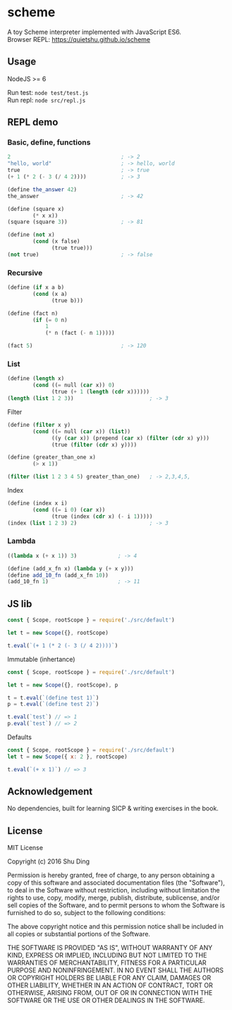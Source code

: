 # scheme

A toy Scheme interpreter implemented with JavaScript ES6.  
Browser REPL: https://quietshu.github.io/scheme

## Usage

NodeJS >= 6

Run test: `node test/test.js`  
Run repl: `node src/repl.js`

## REPL demo

### Basic, define, functions
```scheme
2                                   ; -> 2
"hello, world"                      ; -> hello, world
true                                ; -> true
(+ 1 (* 2 (- 3 (/ 4 2))))           ; -> 3

(define the_answer 42)
the_answer                          ; -> 42

(define (square x)
        (* x x))
(square (square 3))                 ; -> 81

(define (not x)
        (cond (x false)
              (true true)))
(not true)                          ; -> false
```

### Recursive
```scheme
(define (if x a b)
        (cond (x a)
              (true b)))

(define (fact n)
        (if (= 0 n)
            1
            (* n (fact (- n 1)))))

(fact 5)                            ; -> 120
```

### List
```scheme
(define (length x)
        (cond ((= null (car x)) 0)
              (true (+ 1 (length (cdr x))))))
(length (list 1 2 3))                        ; -> 3
```

Filter
```scheme
(define (filter x y)
        (cond ((= null (car x)) (list))
              ((y (car x)) (prepend (car x) (filter (cdr x) y)))
              (true (filter (cdr x) y))))

(define (greater_than_one x)
        (> x 1))

(filter (list 1 2 3 4 5) greater_than_one)   ; -> 2,3,4,5,
```

Index
```scheme
(define (index x i)
        (cond ((= i 0) (car x))
              (true (index (cdr x) (- i 1)))))
(index (list 1 2 3) 2)                       ; -> 3
```

### Lambda
```scheme
((lambda x (+ x 1)) 3)             ; -> 4

(define (add_x_fn x) (lambda y (+ x y)))
(define add_10_fn (add_x_fn 10))
(add_10_fn 1)                      ; -> 11
```

## JS lib

```javascript
const { Scope, rootScope } = require('./src/default')

let t = new Scope({}, rootScope)

t.eval(`(+ 1 (* 2 (- 3 (/ 4 2))))`)
```

Immutable (inhertance)
```javascript
const { Scope, rootScope } = require('./src/default')

let t = new Scope({}, rootScope), p

t = t.eval(`(define test 1)`)
p = t.eval(`(define test 2)`)

t.eval(`test`) // => 1
p.eval(`test`) // => 2
```

Defaults
```javascript
const { Scope, rootScope } = require('./src/default')
let t = new Scope({ x: 2 }, rootScope)

t.eval(`(+ x 1)`) // => 3
```

## Acknowledgement
No dependencies, built for learning SICP & writing exercises in the book. 

## License

MIT License

Copyright (c) 2016 Shu Ding

Permission is hereby granted, free of charge, to any person obtaining a copy
of this software and associated documentation files (the "Software"), to deal
in the Software without restriction, including without limitation the rights
to use, copy, modify, merge, publish, distribute, sublicense, and/or sell
copies of the Software, and to permit persons to whom the Software is
furnished to do so, subject to the following conditions:

The above copyright notice and this permission notice shall be included in all
copies or substantial portions of the Software.

THE SOFTWARE IS PROVIDED "AS IS", WITHOUT WARRANTY OF ANY KIND, EXPRESS OR
IMPLIED, INCLUDING BUT NOT LIMITED TO THE WARRANTIES OF MERCHANTABILITY,
FITNESS FOR A PARTICULAR PURPOSE AND NONINFRINGEMENT. IN NO EVENT SHALL THE
AUTHORS OR COPYRIGHT HOLDERS BE LIABLE FOR ANY CLAIM, DAMAGES OR OTHER
LIABILITY, WHETHER IN AN ACTION OF CONTRACT, TORT OR OTHERWISE, ARISING FROM,
OUT OF OR IN CONNECTION WITH THE SOFTWARE OR THE USE OR OTHER DEALINGS IN THE
SOFTWARE.
